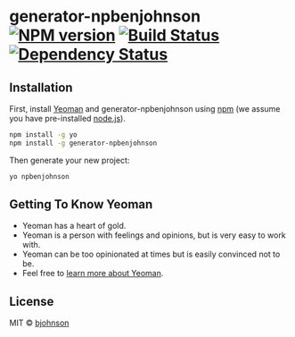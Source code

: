 # generator-npbenjohnson [![NPM version][npm-image]][npm-url] [![Build Status][travis-image]][travis-url] [![Dependency Status][daviddm-image]][daviddm-url]
> 

## Installation

First, install [Yeoman](http://yeoman.io) and generator-npbenjohnson using [npm](https://www.npmjs.com/) (we assume you have pre-installed [node.js](https://nodejs.org/)).

```bash
npm install -g yo
npm install -g generator-npbenjohnson
```

Then generate your new project:

```bash
yo npbenjohnson
```

## Getting To Know Yeoman

 * Yeoman has a heart of gold.
 * Yeoman is a person with feelings and opinions, but is very easy to work with.
 * Yeoman can be too opinionated at times but is easily convinced not to be.
 * Feel free to [learn more about Yeoman](http://yeoman.io/).

## License

MIT © [bjohnson]()


[npm-image]: https://badge.fury.io/js/generator-npbenjohnson.svg
[npm-url]: https://npmjs.org/package/generator-npbenjohnson
[travis-image]: https://travis-ci.org/npbenjohnson/generator-npbenjohnson.svg?branch=master
[travis-url]: https://travis-ci.org/npbenjohnson/generator-npbenjohnson
[daviddm-image]: https://david-dm.org/npbenjohnson/generator-npbenjohnson.svg?theme=shields.io
[daviddm-url]: https://david-dm.org/npbenjohnson/generator-npbenjohnson
